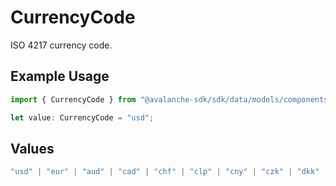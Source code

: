 # CurrencyCode

ISO 4217 currency code.

## Example Usage

```typescript
import { CurrencyCode } from "@avalanche-sdk/sdk/data/models/components";

let value: CurrencyCode = "usd";
```

## Values

```typescript
"usd" | "eur" | "aud" | "cad" | "chf" | "clp" | "cny" | "czk" | "dkk" | "gbp" | "hkd" | "huf" | "jpy" | "nzd"
```